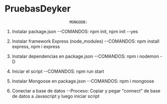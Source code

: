 # PruebasDeyker
                                 MONGODB:

1. Instalar package.json
--COMANDOS: npm init, npm init --yes

2. Instalar framework Express (node_modules)
--COMANDOS: npm install express, npm i express

3. Instalar dependencias en package.json 
--COMANDOS: npm i nodemon -D

4. Iniciar el script
--COMANDOS: npm run start

5. Instalar Mongoose en package.json
--COMANDOS: npm i mongoose

6. Conectar a base de datos 
--Proceso: Copiar y pegar "connect" de base de datos a Javascript 
y luego iniciar script  
